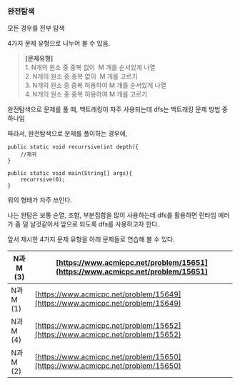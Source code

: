 ### 완전탐색

모든 경우를 전부 탐색

4가지 문제 유형으로 나누어 볼 수 있음.

> **\[문제유형\]**  
> 1\. N개의 원소 중 중복 없이  M 개를 순서있게 나열  
> 2\. N개의 원소 중 중복 없이  M 개를 고르기  
> 3\. N개의 원소 중 중복 허용하여 M 개를 순서있게 나열  
> 4\. N개의 원소 중 중복 허용하여 M 개를 고르기

완전탐색으로 문제를 풀 때, 백트래킹이 자주 사용되는데 dfs는 백트래킹 문제 방법 중 하나임

따라서, 완전탐색으로 문제를 풀이하는 경우에,

```
public static void recurrsive(int depth){
	//재귀
}

public static void main(String[] args){
	recurrsive(0);
}
```

위의 형태가 자주 쓰인다.

나는 완탐은 보통 순열, 조합, 부분집합을 많이 사용하는데 dfs를 활용하면 런타임 에러가 좀 덜 날것같아서 앞으로 되도록 dfs를 사용하고자 한다.

앞서 제시한 4가지 문제 유형을 아래 문제들로 연습해 볼 수 있다.

| N과 M (3) | [https://www.acmicpc.net/problem/15651](https://www.acmicpc.net/problem/15651) |
| --- | --- |
| N과 M (1) | [https://www.acmicpc.net/problem/15649](https://www.acmicpc.net/problem/15649) |
| N과 M (4) | [https://www.acmicpc.net/problem/15652](https://www.acmicpc.net/problem/15652) |
| N과 M (2) | [https://www.acmicpc.net/problem/15650](https://www.acmicpc.net/problem/15650) |
